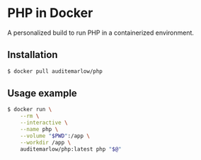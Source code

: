 PHP in Docker
=========================
A personalized build to run PHP in a containerized environment.

Installation
------------
```sh
$ docker pull auditemarlow/php
```

Usage example
-------------
```sh
$ docker run \
    --rm \
    --interactive \
    --name php \
    --volume "$PWD":/app \
    --workdir /app \
    auditemarlow/php:latest php "$@"
```
